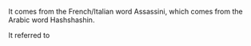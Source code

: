 It comes from the French/Italian word Assassini, which comes from the Arabic word Hashshashin.

It referred to 